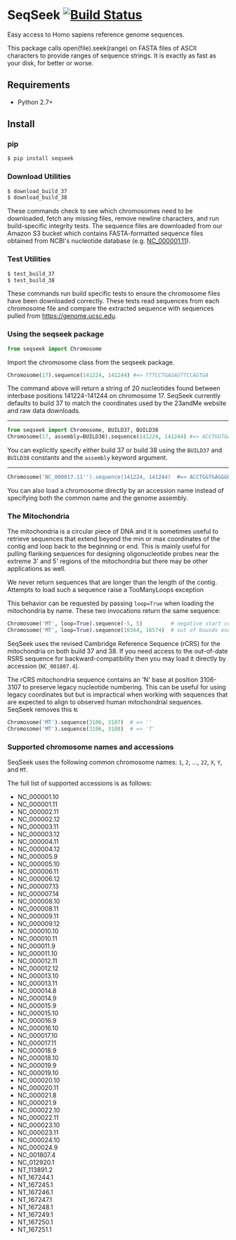 SeqSeek [![Build Status](https://travis-ci.org/23andMe/seqseek.svg?branch=master)](https://travis-ci.org/23andMe/seqseek)
=================
Easy access to Homo sapiens reference genome sequences.

This package calls open(file).seek(range) on FASTA files of ASCII characters to provide
ranges of sequence strings. It is exactly as fast as your disk, for better or worse. 

Requirements
------------
* Python 2.7+

Install
-------
### pip
```bash
$ pip install seqseek
```

### Download Utilities
```bash
$ download_build_37 
$ download_build_38 
```
These commands check to see which chromosomes need to be downloaded, fetch any missing 
files, remove newline characters, and run build-specific integrity tests. 
The sequence files are downloaded from our Amazon S3 bucket which contains
FASTA-formatted sequence files obtained from NCBI's nucleotide database 
(e.g. [NC_000001.11](https://www.ncbi.nlm.nih.gov/nuccore/NC_000001.11)).


### Test Utilities
```bash
$ test_build_37
$ test_build_38
```
These commands run build specific tests to ensure the chromosome files have been
downloaded correctly. These tests read sequences from each chromosome file and
compare the extracted sequence with sequences pulled from https://genome.ucsc.edu.


### Using the seqseek package
```python
from seqseek import Chromosome
```
Import the chromosome class from the seqseek package.

```python
Chromosome(17).sequence(141224, 141244) #=> TTTCCTGAGAGTTCCAGTGA
```
The command above will return a string of 20 nucleotides found between interbase 
positions 141224-141244 on chromosome 17. SeqSeek currently defaults to build
37 to match the coordinates used by the 23andMe website and raw data downloads. 

---

```python
from seqseek import Chromosome, BUILD37, BUILD38
Chromosome(17, assembly=BUILD38).sequence(141224, 141244) #=> ACCTGGTGAGGGGACATGGG
```
You can explicitly specify either build 37 or build 38 using the `BUILD37` and `BUILD38` 
constants and the `assembly` keyword argument. 

---

```python
Chromosome('NC_000017.11'').sequence(141224, 141244)  #=> ACCTGGTGAGGGGACATGGG
```
You can also load a chromosome directly by an accession name instead of specifying both 
the common name and the genome assembly. 


### The Mitochondria 
The mitochondria is a circular piece of DNA and it is sometimes useful to
retrieve sequences that extend beyond the min or max coordinates of the contig
and loop back to the beginning or end. This is mainly useful for pulling
flanking sequences for designing oligonucleotide probes near the extreme 3' and
5' regions of the mitochondria but there may be other applications as well.

We never return sequences that are longer than the length of the contig.
Attempts to load such a sequence raise a TooManyLoops exception

This behavior can be requested by passing `loop=True` when loading the
mitochondria by name. These two invocations return the same sequence: 

```python
Chromosome('MT', loop=True).sequence(-5, 5)         # negative start coordinate  
Chromosome('MT', loop=True).sequence(16564, 16574)  # out of bounds end coordinate
```

SeqSeek uses the revised Cambridge Reference Sequence (rCRS) for the mitochondria on 
both build 37 and 38. If you need access to the out-of-date RSRS sequence for
backward-compatibility then you may load it directly by accession (`NC_001807.4`). 

The rCRS mitochondria sequence contains an 'N' base at position 3106-3107 to
preserve legacy nucleotide numbering. This can be useful for using legacy
coordinates but but is impractical when working with sequences that are
expected to align to observed human mitochondrial sequences. SeqSeek removes this `N`:

```python
Chromosome('MT').sequence(3106, 3107)  # => ''
Chromosome('MT').sequence(3106, 3108)  # => 'T'
```


### Supported chromosome names and accessions 
SeqSeek uses the following common chromosome names: 
`1`, `2`, ..., `22`, `X`, `Y`, and `MT`. 

The full list of supported accessions is as follows:
* NC_000001.10
* NC_000001.11
* NC_000002.11
* NC_000002.12
* NC_000003.11
* NC_000003.12
* NC_000004.11
* NC_000004.12
* NC_000005.9
* NC_000005.10
* NC_000006.11
* NC_000006.12
* NC_000007.13
* NC_000007.14
* NC_000008.10
* NC_000008.11
* NC_000009.11
* NC_000009.12
* NC_000010.10
* NC_000010.11
* NC_000011.9
* NC_000011.10
* NC_000012.11
* NC_000012.12
* NC_000013.10
* NC_000013.11
* NC_000014.8
* NC_000014.9
* NC_000015.9
* NC_000015.10
* NC_000016.9
* NC_000016.10
* NC_000017.10
* NC_000017.11
* NC_000018.9
* NC_000018.10
* NC_000019.9
* NC_000019.10
* NC_000020.10
* NC_000020.11
* NC_000021.8
* NC_000021.9
* NC_000022.10
* NC_000022.11
* NC_000023.10
* NC_000023.11
* NC_000024.10
* NC_000024.9
* NC_001807.4
* NC_012920.1
* NT_113891.2
* NT_167244.1
* NT_167245.1
* NT_167246.1
* NT_167247.1
* NT_167248.1
* NT_167249.1
* NT_167250.1
* NT_167251.1
